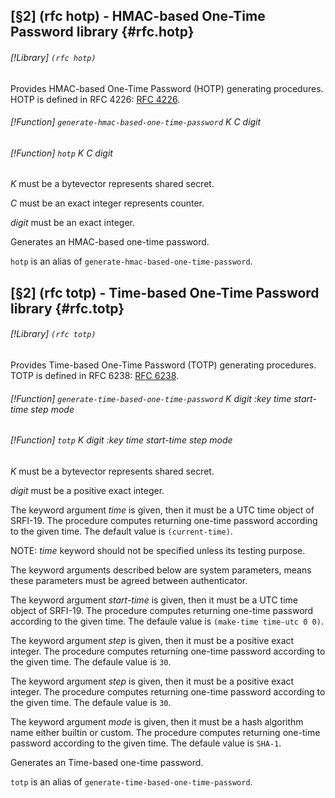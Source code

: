 [§2] (rfc hotp) - HMAC-based One-Time Password library {#rfc.hotp}
-------------

###### [!Library] `(rfc hotp)` 

Provides HMAC-based One-Time Password (HOTP) generating procedures. HOTP is
defined in RFC 4226:
[RFC 4226](http://tools.ietf.org/html/rfc4226).


###### [!Function] `generate-hmac-based-one-time-password`  _K_ _C_ _digit_
###### [!Function] `hotp`  _K_ _C_ _digit_

_K_ must be a bytevector represents shared secret.

_C_ must be an exact integer represents counter.

_digit_ must be an exact integer.

Generates an HMAC-based one-time password.

`hotp` is an alias of `generate-hmac-based-one-time-password`.


[§2] (rfc totp) - Time-based One-Time Password library {#rfc.totp}
-------------

###### [!Library] `(rfc totp)` 

Provides Time-based One-Time Password (TOTP) generating procedures. TOTP is
defined in RFC 6238:
[RFC 6238](http://tools.ietf.org/html/rfc6238).


###### [!Function] `generate-time-based-one-time-password`  _K_ _digit_ _:key_ _time_ _start-time_ _step_ _mode_
###### [!Function] `totp`  _K_ _digit_ _:key_ _time_ _start-time_ _step_ _mode_

_K_ must be a bytevector represents shared secret.

_digit_ must be a positive exact integer.

The keyword argument _time_ is given, then it must be a UTC time object
of SRFI-19. The procedure computes returning one-time password according to
the given time. The default value is `(current-time)`.

NOTE: _time_ keyword should not be specified unless its testing purpose.

The keyword arguments described below are system parameters, means these
parameters must be agreed between authenticator.

The keyword argument _start-time_ is given, then it must be a UTC time
object of SRFI-19. The procedure computes returning one-time password according
to the given time. The defaule value is `(make-time time-utc 0 0)`.

The keyword argument _step_ is given, then it must be a positive exact
integer. The procedure computes returning one-time password according
to the given time. The defaule value is `30`.

The keyword argument _step_ is given, then it must be a positive exact
integer. The procedure computes returning one-time password according
to the given time. The defaule value is `30`.

The keyword argument _mode_ is given, then it must be a hash algorithm name
either builtin or custom. The procedure computes returning one-time password
according to the given time. The defaule value is `SHA-1`.


Generates an Time-based one-time password.

`totp` is an alias of `generate-time-based-one-time-password`.


